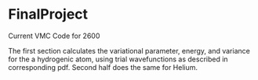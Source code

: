 # FinalProject
Current VMC Code for 2600


The first section calculates the variational parameter, energy, and variance for the a hydrogenic atom, using trial wavefunctions as described in corresponding pdf. Second half does the same for Helium.
